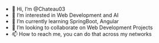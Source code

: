 - 👋 Hi, I’m @Chateau03
- 👀 I’m interested in Web Development and AI
- 🌱 I’m currently learning SpringBoot, Angular
- 💞️ I’m looking to collaborate on Web Development Projects
- 📫 How to reach me, you can do that across my networks

<!---
Chateau03/Chateau03 is a ✨ special ✨ repository because its `README.md` (this file) appears on your GitHub profile.
You can click the Preview link to take a look at your changes.
--->

